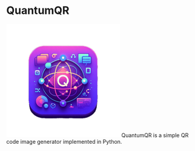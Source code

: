 # QuantumQR
<img src="QuantumQR.png" alt="QuantumQR Logo" width="300" height="300"/>
QuantumQR is a simple QR code image generator implemented in Python.
